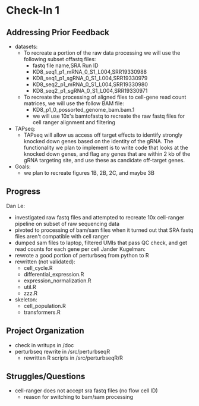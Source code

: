 # Check-In 1
## Addressing Prior Feedback
- datasets: 
    - To recreate a portion of the raw data processing we will use the following subset offastq files:
        - fastq file name,SRA Run ID
        - KD8_seq1_p1_mRNA_0_S1_L004,SRR19330988
        - KD8_seq1_p1_sgRNA_0_S1_L004,SRR19330979
        - KD8_seq2_p1_mRNA_0_S1_L004,SRR19330980
        - KD8_seq2_p1_sgRNA_0_S1_L004,SRR19330971 
    - To recreate the processing of aligned files to cell-gene read count matrices, we will use the follow BAM file:
        - KD8_p1_0_possorted_genome_bam.bam.1
        - we will use 10x's bamtofastq to recreate the raw fastq files for cell ranger alignment and filtering
- TAPseq: 
    - TAPseq will allow us access off target effects to identify strongly knocked down genes based on the identity of the gRNA. The functionality we plan to implement is to write code that looks at the knocked down genes, and flag any genes that are within 2 kb of the gRNA targeting site, and use these as candidate off-target genes.
- Goals: 
    - we plan to recreate figures 1B, 2B, 2C, and maybe 3B
## Progress
Dan Le:
- investigated raw fastq files and attempted to recreate 10x cell-ranger pipeline on subset of raw sequencing data
- pivoted to processing of bam/sam files when it turned out that SRA fastq files aren't compatible with cell ranger
- dumped sam files to laptop, filtered UMIs that pass QC check, and get read counts for each gene per cell
Jander Kugelman:
- rewrote a good portion of perturbseq from python to R
- rewritten (not validated):
    - cell_cycle.R
    - differential_expression.R
    - expression_normalization.R
    - util.R
    - zzz.R
- skeleton:
    - cell_population.R
    - transformers.R
## Project Organization
- check in writups in /doc
- perturbseq rewrite in /src/perturbseqR
    - rewritten R scripts in /src/perturbseqR/R
## Struggles/Questions
- cell-ranger does not accept sra fastq files (no flow cell ID)
    - reason for switching to bam/sam processing